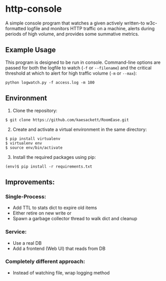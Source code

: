 # http-console
A simple console program that watches a given actively written-to w3c-formatted logfile and monitors HTTP traffic on a machine, alerts during periods of high volume, and provides some summative metrics.

## Example Usage
This program is designed to be run in console. Command-line options are passed for both the logfile to watch (<code>-f</code> or <code>--filename</code>) and the critical threshold at which to alert for high traffic volume (<code>-m</code> or <code>--max</code>):
<pre><code>python logwatch.py -f access.log -m 100</code></pre>

## Environment

1. Clone the repository:

<pre><code>$ git clone https://github.com/kaesackett/RoomEase.git</code></pre>

2. Create and activate a virtual environment in the same directory: 

<pre><code>$ pip install virtualenv
$ virtualenv env
$ source env/bin/activate 
</code></pre>

3. Install the required packages using pip:

<pre><code>(env)$ pip install -r requirements.txt</code></pre>

## Improvements:
### Single-Process:
 - Add TTL to stats dict to expire old items
 - Either retire on new write
   or
 - Spawn a garbage collector thread to walk dict and cleanup

### Service:
 - Use a real DB
 - Add a frontend (Web UI) that reads from DB

### Completely different approach:
 - Instead of watching file, wrap logging method
